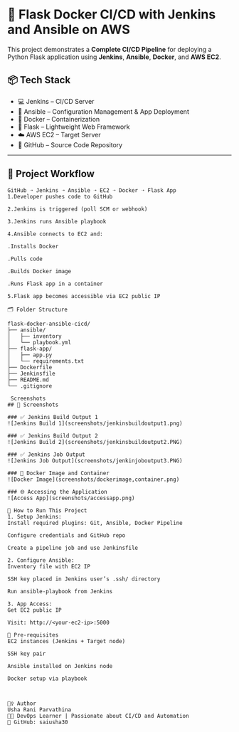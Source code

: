 # 🚀 Flask Docker CI/CD with Jenkins and Ansible on AWS

This project demonstrates a **Complete CI/CD Pipeline** for deploying a Python Flask application using **Jenkins**, **Ansible**, **Docker**, and **AWS EC2**.

## 📦 Tech Stack

- 💻 Jenkins – CI/CD Server
- 🤖 Ansible – Configuration Management & App Deployment
- 🐳 Docker – Containerization
- 🐍 Flask – Lightweight Web Framework
- ☁️ AWS EC2 – Target Server
- 📂 GitHub – Source Code Repository

---

## 🔧 Project Workflow

```plaintext
GitHub ➝ Jenkins ➝ Ansible ➝ EC2 ➝ Docker ➝ Flask App
1.Developer pushes code to GitHub

2.Jenkins is triggered (poll SCM or webhook)

3.Jenkins runs Ansible playbook

4.Ansible connects to EC2 and:

.Installs Docker

.Pulls code

.Builds Docker image

.Runs Flask app in a container

5.Flask app becomes accessible via EC2 public IP

🗂️ Folder Structure

flask-docker-ansible-cicd/
├── ansible/
│   ├── inventory
│   └── playbook.yml
├── flask-app/
│   ├── app.py
│   └── requirements.txt
├── Dockerfile
├── Jenkinsfile
├── README.md
└── .gitignore

 Screenshots 
## 📸 Screenshots

### ✅ Jenkins Build Output 1
![Jenkins Build 1](screenshots/jenkinsbuildoutput1.png)

### ✅ Jenkins Build Output 2
![Jenkins Build 2](screenshots/jenkinsbuildoutput2.PNG)

### ✅ Jenkins Job Output
![Jenkins Job Output](screenshots/jenkinjoboutput3.PNG)

### 🐳 Docker Image and Container
![Docker Image](screenshots/dockerimage,container.png)

### 🌐 Accessing the Application
![Access App](screenshots/accessapp.png)

📝 How to Run This Project
1. Setup Jenkins:
Install required plugins: Git, Ansible, Docker Pipeline

Configure credentials and GitHub repo

Create a pipeline job and use Jenkinsfile

2. Configure Ansible:
Inventory file with EC2 IP

SSH key placed in Jenkins user’s .ssh/ directory

Run ansible-playbook from Jenkins

3. App Access:
Get EC2 public IP

Visit: http://<your-ec2-ip>:5000

📌 Pre-requisites
EC2 instances (Jenkins + Target node)

SSH key pair

Ansible installed on Jenkins node

Docker setup via playbook



🙋‍♀️ Author
Usha Rani Parvathina
👩‍💻 DevOps Learner | Passionate about CI/CD and Automation
🔗 GitHub: saiusha30
